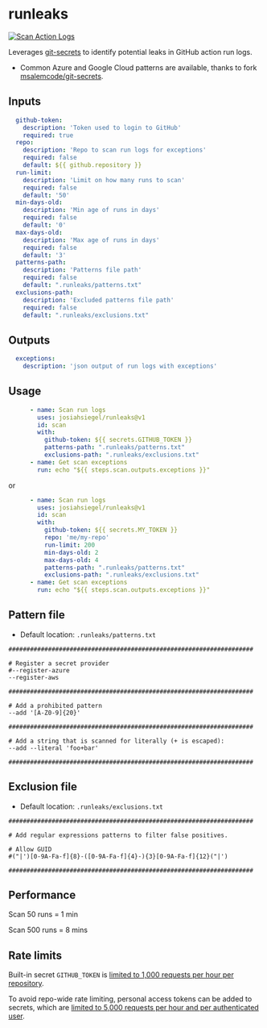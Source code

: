 # runleaks

[![Scan Action Logs](https://github.com/JosiahSiegel/runleaks/actions/workflows/main.yml/badge.svg?branch=main)](https://github.com/JosiahSiegel/runleaks/actions/workflows/main.yml)

Leverages [git-secrets](https://github.com/awslabs/git-secrets) to identify potential leaks in GitHub action run logs.

 * Common Azure and Google Cloud patterns are available, thanks to fork [msalemcode/git-secrets](https://github.com/msalemcode/git-secrets).


## Inputs
```yml
  github-token:
    description: 'Token used to login to GitHub'
    required: true
  repo:
    description: 'Repo to scan run logs for exceptions'
    required: false
    default: ${{ github.repository }}
  run-limit:
    description: 'Limit on how many runs to scan'
    required: false
    default: '50'
  min-days-old:
    description: 'Min age of runs in days'
    required: false
    default: '0'
  max-days-old:
    description: 'Max age of runs in days'
    required: false
    default: '3'
  patterns-path:
    description: 'Patterns file path'
    required: false
    default: ".runleaks/patterns.txt"
  exclusions-path:
    description: 'Excluded patterns file path'
    required: false
    default: ".runleaks/exclusions.txt"
```

## Outputs
```yml
  exceptions:
    description: 'json output of run logs with exceptions'
```

## Usage
```yml
      - name: Scan run logs
        uses: josiahsiegel/runleaks@v1
        id: scan
        with:
          github-token: ${{ secrets.GITHUB_TOKEN }}
          patterns-path: ".runleaks/patterns.txt"
          exclusions-path: ".runleaks/exclusions.txt"
      - name: Get scan exceptions
        run: echo "${{ steps.scan.outputs.exceptions }}"
```

or

```yml
      - name: Scan run logs
        uses: josiahsiegel/runleaks@v1
        id: scan
        with:
          github-token: ${{ secrets.MY_TOKEN }}
          repo: 'me/my-repo'
          run-limit: 200
          min-days-old: 2
          max-days-old: 4
          patterns-path: ".runleaks/patterns.txt"
          exclusions-path: ".runleaks/exclusions.txt"
      - name: Get scan exceptions
        run: echo "${{ steps.scan.outputs.exceptions }}"
```

## Pattern file
 * Default location: `.runleaks/patterns.txt`

```
####################################################################

# Register a secret provider
#--register-azure
--register-aws

####################################################################

# Add a prohibited pattern
--add '[A-Z0-9]{20}'

####################################################################

# Add a string that is scanned for literally (+ is escaped):
--add --literal 'foo+bar'

####################################################################

```

## Exclusion file
 * Default location: `.runleaks/exclusions.txt`
```
####################################################################

# Add regular expressions patterns to filter false positives.

# Allow GUID
#("|')[0-9A-Fa-f]{8}-([0-9A-Fa-f]{4}-){3}[0-9A-Fa-f]{12}("|')

####################################################################
```

## Performance

Scan 50 runs = 1 min

Scan 500 runs = 8 mins

## Rate limits

Built-in secret `GITHUB_TOKEN` is [limited to 1,000 requests per hour per repository](https://docs.github.com/en/rest/overview/resources-in-the-rest-api#requests-from-github-actions).

To avoid repo-wide rate limiting, personal access tokens can be added to secrets, which are [limited to 5,000 requests per hour and per authenticated user](https://docs.github.com/en/rest/overview/resources-in-the-rest-api#requests-from-personal-accounts).

